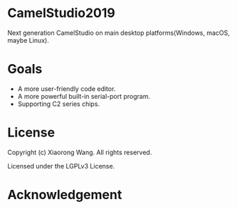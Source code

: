 # CamelStudio2019
Next generation CamelStudio on main desktop platforms(Windows, macOS, maybe Linux).

# Goals
- A more user-friendly code editor.
- A more powerful built-in serial-port program.
- Supporting C2 series chips.

# License
Copyright (c) Xiaorong Wang. All rights reserved.

Licensed under the LGPLv3 License.

# Acknowledgement
